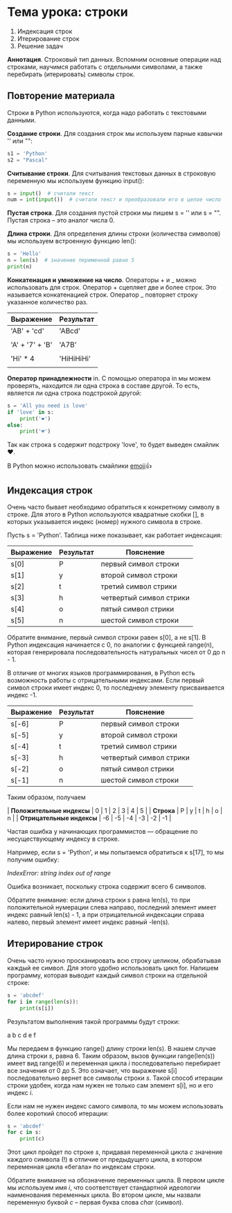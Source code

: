 # Тема урока: строки

1. Индексация строк
2. Итерирование строк
3. Решение задач

**Аннотация**. Строковый тип данных. Вспомним основные операции над строками, научимся работать с отдельными символами, а
также перебирать (итерировать) символы строк.

## Повторение материала

Строки в Python используются, когда надо работать с текстовыми данными.

**Создание строки**. Для создания строк мы используем парные кавычки '' или "":

```python
s1 = 'Python'
s2 = "Pascal"
```

**Считывание строки**. Для считывания текстовых данных в строковую переменную мы
используем функцию input():

```python
s = input()  # считали текст
num = int(input())  # считали текст и преобразовали его в целое число
```

**Пустая строка**. Для создания пустой строки мы пишем s = '' или s = "". Пустая
строка – это аналог числа 0.

**Длина строки**. Для определения длины строки (количества символов) мы используем
встроенную функцию len():

```python
s = 'Hello'
n = len(s)  # значение переменной равно 5
print(n)
```

**Конкатенация и умножение на число**. Операторы + и _ можно использовать для
строк. Оператор + сцепляет две и более строк. Это называется конкатенацией строк.
Оператор _ повторяет строку указанное количество раз.

| Выражение       | Результат  |
| --------------- | ---------- |
| 'AB' + 'cd'     | 'ABcd'     |
|                 |            |
| 'A' + '7' + 'B' | 'A7B'      |
|                 |            |
| 'Hi' \* 4       | 'HiHiHiHi' |
|                 |            |

**Оператор принадлежности** in. С помощью оператора in мы можем проверять,
находится ли одна строка в составе другой. То есть, является ли одна строка
подстрокой другой:

```python
s = 'All you need is love'
if 'love' in s:
    print('❤️')
else:
    print('💔')
```

Так как строка s содержит подстроку 'love', то будет выведен смайлик ❤️.

В Python можно использовать смайлики [emoji](https://pypi.org/project/emoji/)👍

## Индексация строк

Очень часто бывает необходимо обратиться к конкретному символу в строке. Для
этого в Python используются квадратные скобки [], в которых указывается индекс
(номер) нужного символа в строке.

Пусть s = 'Python'. Таблица ниже показывает, как работает индексация:

| Выражение | Результат | Пояснение               |
| --------- | --------- | ----------------------- |
| s[0]      | P         | первый символ строки    |
| s[1]      | y         | второй символ строки    |
| s[2]      | t         | третий символ стрики    |
| s[3]      | h         | четвертый символ стрики |
| s[4]      | o         | пятый символ стрики     |
| s[5]      | n         | шестой символ строки    |

Обратите внимание, первый символ строки равен s[0], а не s[1].
В Python индексация начинается с 0, по аналогии с функцией range(n), которая
генерировала последовательность натуральных чисел от 0 до n - 1.

В отличие от многих языков программирования, в Python есть возможность работы
с отрицательными индексами. Если первый символ строки имеет индекс 0, то
последнему элементу присваивается индекс -1.

| Выражение | Результат | Пояснение               |
| --------- | --------- | ----------------------- |
| s[-6]     | P         | первый символ строки    |
| s[-5]     | y         | второй символ строки    |
| s[-4]     | t         | третий символ стрики    |
| s[-3]     | h         | четвертый символ стрики |
| s[-2]     | o         | пятый символ стрики     |
| s[-1]     | n         | шестой символ строки    |

Таким образом, получаем

| **Положительные индексы**                   | 0   | 1   | 2   | 3   | 4   | 5   |
| **Строка**                                  | P   | y   | t   | h   | o   | n   |
| **Отрицательные индексы**                   | -6  | -5  | -4  | -3  | -2  | -1  |

Частая ошибка у начинающих программистов — обращение по несуществующему
индексу в строке.

Например, если s = 'Python', и мы попытаемся обратиться к s[17], то мы получим
ошибку:

_IndexError: string index out of range_

Ошибка возникает, поскольку строка содержит всего 6 символов.

Обратите внимание: если длина строки s равна len(s), то при
положительной нумерации слева направо, последний элемент имеет индекс
равный len(s) - 1, а при отрицательной индексации справа налево,
первый элемент имеет индекс равный -len(s).

## Итерирование строк

Очень часто нужно просканировать всю строку целиком, обрабатывая каждый ее
символ. Для этого удобно использовать цикл for. Напишем программу, которая
выводит каждый символ строки на отдельной строке:

```python
s = 'abcdef'
for i in range(len(s)):
    print(s[i])
```

Результатом выполнения такой программы будут строки:

a
b
c
d
e
f

Мы передаем в функцию range() длину строки len(s). В нашем случае длина строки
_s_, равна 6. Таким образом, вызов функции range(len(s)) имеет вид
range(6) и переменная цикла _i_ последовательно перебирает все значения от 0 до 5.
Это означает, что выражение s[i] последовательно вернет все символы строки
_s_. Такой способ итерации строки удобен, когда нам нужен не только сам элемент
s[i], но и его индекс _i_.

Если нам не нужен индекс самого символа, то мы можем использовать более короткий
способ итерации:

```python
s = 'abcdef'
for c in s:
    print(c)
```

Этот цикл пройдет по строке _s_, придавая переменной цикла _c_ значение
каждого символа (!) в отличие от предыдущего цикла, в котором переменная цикла «бегала»
по индексам строки.

Обратите внимание на обозначение переменных цикла. В первом цикле мы
используем имя _i_, что соответствует стандартной идеологии наименования
переменных цикла. Во втором цикле, мы назвали переменную буквой _c_ –
первая буква слова _char_ (символ).
